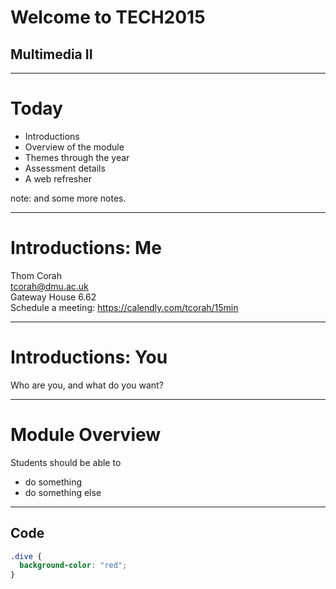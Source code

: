 # Welcome to TECH2015
## Multimedia II

---

# Today

* Introductions  
* Overview of the module  
* Themes through the year 
* Assessment details  
* A web refresher


note: and some more notes.

---

# Introductions: Me

Thom Corah   
tcorah@dmu.ac.uk    
Gateway House 6.62    
Schedule a meeting: https://calendly.com/tcorah/15min    

___

# Introductions: You  

Who are you, and what do you want?

---

# Module Overview

Students should be able to 

* do something <!-- .element: class="fragment" data-fragment-index="2" -->
* do something else <!-- .element: class="fragment" data-fragment-index="1" -->

---

## Code

```css
.dive {
  background-color: "red";
}
```
